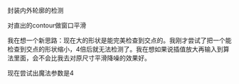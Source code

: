 封装内外轮廓的检测

对直出的contour做窗口平滑

我在想一个新思路：现在大的形状是能完美检查到交点的。我刚才尝试了把一个能检查到交点的形状缩小，4倍后就无法检测了。我在想如果说插值放大再输入到算法里面，会不会比我去对原尺寸平滑降噪的效果好。

现在尝试出魔法参数是4